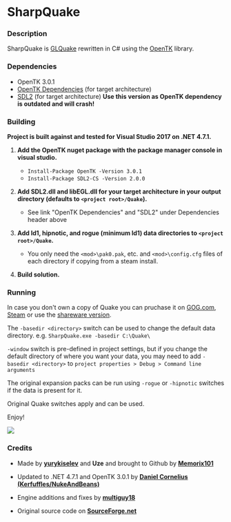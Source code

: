 # SharpQuake

### Description 

SharpQuake is [GLQuake](https://github.com/dpteam/GLQuake3D) rewritten in C# using the [OpenTK](https://github.com/opentk/opentk) library.

### Dependencies
* OpenTK 3.0.1
* [OpenTK Dependencies](https://github.com/opentk/opentk-dependencies/tree/master) (for target architecture)
* [SDL2](https://www.libsdl.org/download-2.0.php) (for target architecture) **Use this version as OpenTK dependency is outdated and will crash!**
  
### Building

**Project is built against and tested for Visual Studio 2017 on .NET 4.7.1.**

1) **Add the OpenTK nuget package with the package manager console in visual studio.**
    - `Install-Package OpenTK -Version 3.0.1`
    - `Install-Package SDL2-CS -Version 2.0.0`

2) **Add SDL2.dll and libEGL.dll for your target architecture in your output directory (defaults to `<project root>/Quake`).**
    - See link "OpenTK Dependencies" and "SDL2" under Dependencies header above
3) **Add ld1, hipnotic, and rogue (minimum ld1) data directories to `<project root>/Quake`.**
    - You only need the `<mod>\pak0.pak`, etc. and `<mod>\config.cfg` files of each directory if copying from a steam install.

4) **Build solution.**

### Running

In case you don't own a copy of Quake you can pruchase it on [GOG.com](https://www.gog.com/game/quake_the_offering), [Steam](https://store.steampowered.com/app/2310/QUAKE/) or use the [shareware version](https://community.pcgamingwiki.com/files/file/411-quake-shareware-pak/).

The `-basedir <directory>` switch can be used to change the default data directory. e.g. `SharpQuake.exe -basedir C:\Quake\`

`-window` switch is pre-defined in project settings, but if you change the default directory of where you want your data, you may need to add `-basedir <directory>` to `project properties > Debug > Command line arguments` 

The original expansion packs can be run using `-rogue` or `-hipnotic` switches if the data is present for it.

Original Quake switches apply and can be used.

Enjoy!

![](https://user-images.githubusercontent.com/1466920/56814073-a068e200-683e-11e9-8e90-b75ca617d9ce.png)

### Credits
* Made by **[yurykiselev](https://sourceforge.net/u/yurykiselev/profile/)** and **Uze** and brought to Github by **[Memorix101](https://github.com/Memorix101)**

* Updated to .NET 4.7.1 and OpenTK 3.0.1 by **[Daniel Cornelius (Kerfuffles/NukeAndBeans)](https://github.com/Kerfuffles)**

* Engine additions and fixes by **[multiguy18](https://github.com/multiguy18)**

* Original source code on **[SourceForge.net](https://sourceforge.net/projects/sharpquake/)**